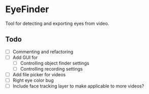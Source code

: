 EyeFinder
=========

Tool for detecting and exporting eyes from video.

Todo
----

- [ ] Commenting and refactoring
- [ ] Add GUI for
    - [ ] Controlling object finder settings
    - [ ] Controlling recording settings
- [ ] Add file picker for videos
- [ ] Right eye color bug
- [ ] Include face tracking layer to make applicable to more videos?